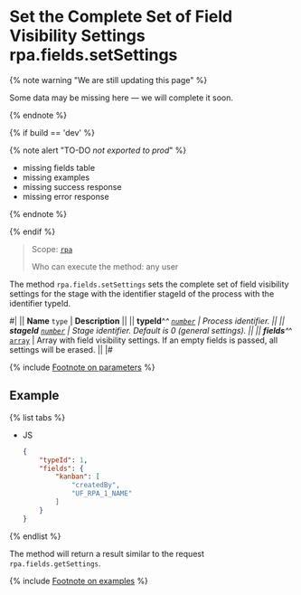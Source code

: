 # Set the Complete Set of Field Visibility Settings rpa.fields.setSettings

{% note warning "We are still updating this page" %}

Some data may be missing here — we will complete it soon.

{% endnote %}

{% if build == 'dev' %}

{% note alert "TO-DO _not exported to prod_" %}

- missing fields table
- missing examples
- missing success response
- missing error response

{% endnote %}

{% endif %}

> Scope: [`rpa`](../../../scopes/permissions.md)
>
> Who can execute the method: any user

The method `rpa.fields.setSettings` sets the complete set of field visibility settings for the stage with the identifier stageId of the process with the identifier typeId.

#|
|| **Name**
`type` | **Description** ||
|| **typeId**^*^ 
[`number`](../../../data-types.md) | Process identifier. ||
|| **stageId** 
[`number`](../../../data-types.md) | Stage identifier. Default is 0 (general settings). ||
|| **fields**^*^ 
[`array`](../../../data-types.md) | Array with field visibility settings. If an empty fields is passed, all settings will be erased. ||
|#

{% include [Footnote on parameters](../../../../_includes/required.md) %}

## Example

{% list tabs %}

- JS

    ```json
    {
        "typeId": 1,
        "fields": {
            "kanban": [
                "createdBy",
                "UF_RPA_1_NAME"
            ]
        }
    }
    ```

{% endlist %}

The method will return a result similar to the request `rpa.fields.getSettings`.

{% include [Footnote on examples](../../../../_includes/examples.md) %}
